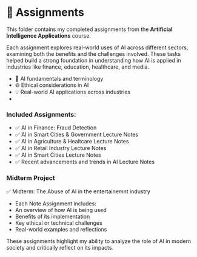# 📂 Assignments

This folder contains my completed assignments from the **Artificial Intelligence Applications** course.  

Each assignment explores real-world uses of AI across different sectors, examining both the benefits and the challenges involved. These tasks helped build a strong foundation in understanding how AI is applied in industries like finance, education, healthcare, and media.

- 🤖 AI fundamentals and terminology  
- 🌐 Ethical considerations in AI  
- 💡 Real-world AI applications across industries
- 
### Included Assignments:

- ✅ AI in Finance: Fraud Detection 
- ✅ AI in Smart Cities & Government Lecture Notes
- ✅ AI in Agriculture & Healtcare Lecture Notes
- ✅ AI in Retail Industry Lecture Notes
- ✅ AI in Smart Cities Lecture Notes
- ✅ Recent advancements and trends in AI Lecture Notes

### Midterm Project 

✅ Midterm: The Abuse of AI in the entertainemnt industry

- Each Note Assignment includes:
- An overview of how AI is being used
- Benefits of its implementation
- Key ethical or technical challenges
- Real-world examples and reflections

These assignments highlight my ability to analyze the role of AI in modern society and critically reflect on its impacts.
